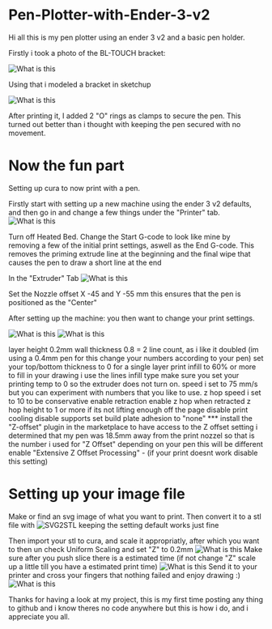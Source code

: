 # Pen-Plotter-with-Ender-3-v2

Hi all this is my pen plotter using an ender 3 v2 and a basic pen holder.

Firstly i took a photo of the BL-TOUCH bracket: 

![What is this](bracket.png)

Using that i modeled a bracket in sketchup 

![What is this](Sketch.png)

After printing it, I added 2 "O" rings as clamps to secure the pen.
This turned out better than i thought with keeping the pen secured with no movement.

# Now the fun part

Setting up cura to now print with a pen.

Firstly start with setting up a new machine using the ender 3 v2 defaults, and then go in and change a few things under the "Printer" tab.
![What is this](machinesettings1.png)

Turn off Heated Bed.
Change the Start G-code to look like mine by removing a few of the initial print settings, aswell as the End G-code.
This removes the priming extrude line at the beginning and the final wipe that causes the pen to draw a short line at the end

In the "Extruder" Tab
![What is this](machinesettings2.png)

Set the Nozzle offset X -45 and Y -55 mm this ensures that the pen is positioned as the "Center"

After setting up the machine:
you then want to change your print settings.

![What is this](printsettings1.png)
![What is this](printsettings2.png)

layer height 0.2mm
wall thickness 0.8 = 2 line count, as i like it doubled (im using a 0.4mm pen for this change your numbers according to your pen)
set your top/bottom thickness to 0 for a single layer print
infill to 60% or more to fill in your drawing i use the lines infill type
make sure you set your printing temp to 0 so the extruder does not turn on.
speed i set to 75 mm/s but you can experiment with numbers that you like to use.
z hop speed i set to 10 to be conservative
enable retraction
enable z hop when retracted
z hop height to 1 or more if its not lifting enough off the page
disable print cooling
disable supports
set build plate adhesion to "none"
*** install the "Z-offset" plugin in the marketplace to have access to the Z offset setting
i determined that my pen was 18.5mm away from the print nozzel so that is the number i used for "Z Offset" depending on your pen this will be different
enable "Extensive Z Offset Processing" - (if your print doesnt work disable this setting)

# Setting up your image file

Make or find an svg image of what you want to print.
Then convert it to a stl file with ![SVG2STL](https://svg2stl.com/)
keeping the setting default works just fine

Then import your stl to cura, and scale it appropriatly, after which you want to then un check Uniform Scaling and set "Z" to 0.2mm
![What is this](scale.png)
Make sure after you push slice there is a estimated time (if not change "Z" scale up a little till you have a estimated print time)
![What is this](slicetimer.png)
Send it to your printer and cross your fingers that nothing failed and enjoy drawing :) 
![What is this](Final.png)

Thanks for having a look at my project, this is my first time posting any thing to github and i know theres no code anywhere but this is how i do, and i appreciate you all.
